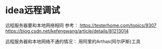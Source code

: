 # idea远程调试
远程服务器要和本地网络相同
参考：
<https://testerhome.com/topics/9307>
<https://blog.csdn.net/kefengwang/article/details/81213014>

远程服务器和本地网络不通的情况：
用阿里的Arthas(阿尔萨斯)工具

